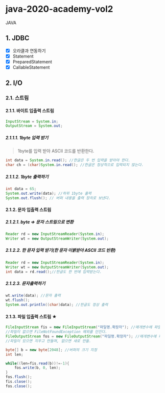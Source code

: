 # java-2020-academy-vol2

JAVA

## 1. JDBC

- [x] 오라클과 연동하기
- [x] Statement
- [x] PreparedStatement
- [x] CallableStatement

## 2. I/O

### 2.1. 스트림

#### 2.1.1. 바이트 입출력 스트림

```JAVA
InputStream = System.in;
OutputStream = System.out;
```

##### 2.1.1.1. 1byte 입력 받기

> 1byte를 입력 받아 ASCII 코드를 반환한다.

```JAVA
int data = System.in.read(); //한글은 두 번 입력을 받아야 한다.
char ch = (char)System.in.read(); //한글은 정상적으로 입력되지 않는다.
```

##### 2.1.1.2. 1byte 출력하기

```JAVA
int data = 65;
System.out.write(data); //하위 1byte 출력
System.out.flush(); // 버퍼 내용을 출력 장치로 보낸다.
```

#### 2.1.2. 문자 입출력 스트림

##### 2.1.2.1. byte => 문자 스트림으로 변환

```JAVA
Reader rd = new InputStreamReader(System.in);
Writer wt = new OutputStreamWriter(System.out);
```

##### 2.1.2.2. 한 문자 입력 받기(한 문자 이볅받아 ASCII 코드 반환)

```JAVA
Reader rd = new InputStreamReader(System.in);
Writer wt = new OutputStreamWriter(System.out);
int data = rd.read();//한글도 한 번에 입력받는다.
```

##### 2.1.2.3. 문자출력하기

```JAVA
wt.write(data); //문자 출력
wt.flush();
System.out.println((char)data); //한글도 정상 출력
```

#### 2.1.3. 파일 입출력 스트림 ★

```java
FileInputStream fis = new FileInputStream("파일명.확장자"); //매개변수에 파일객체가 와도 무방하다.
//파일이 없으면 FileNotFoundException 예외를 던진다.
FileOutputStream fos = new FileOutputStream("파일명.확장자"); //매개변수에 파일객체가 와도 무방하다.
//파일이 있으면 지우고 만들며, 없으면 새로 만듦.

byte[] b = new byte[2048]; //버퍼의 크기 지정
int len;

while((len=fis.read(b))!=-1){
    fos.write(b, 0, len);
}
fos.flush();
fis.close();
fos.close();
```
